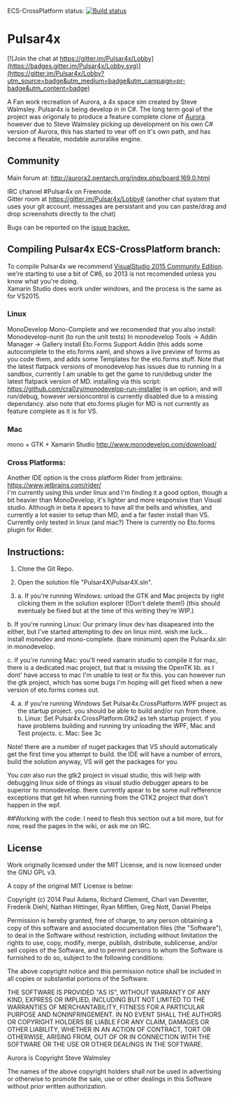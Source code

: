 ECS-CrossPlatform status: [![Build status](https://ci.appveyor.com/api/projects/status/owpp4y7ruyn0skm1/branch/ECS-CrossPlatform?svg=true)](https://ci.appveyor.com/project/intercross21/pulsar4x/branch/ECS-CrossPlatform)
# Pulsar4x

[![Join the chat at https://gitter.im/Pulsar4x/Lobby](https://badges.gitter.im/Pulsar4x/Lobby.svg)](https://gitter.im/Pulsar4x/Lobby?utm_source=badge&utm_medium=badge&utm_campaign=pr-badge&utm_content=badge)

A Fan work recreation of Aurora, a 4x space sim created by Steve Walmsley. Pulsar4x is being develop in in C#. The long term goal of the project was origonaly to produce a feature complete clone of [Aurora](http://aurora2.pentarch.org/index.php).
however due to Steve Walmsley picking up development on his own C# version of Aurora, this has started to vear off on it's own path, and has become a flexable, modable auroralike engine.

## Community

Main forum at: http://aurora2.pentarch.org/index.php/board,169.0.html

IRC channel #Pulsar4x on Freenode.  
Gitter room at https://gitter.im/Pulsar4x/Lobby# (another chat system that uses your git account. messages are persistant and you can paste/drag and drop screenshots directly to the chat)  

Bugs can be reported on the [issue tracker.](https://github.com/Pulsar4xDevs/Pulsar4x/issues)

## Compiling Pulsar4x ECS-CrossPlatform branch:

To compile Pulsar4x we recommend [VisualStudio 2015 Community Edition](https://www.visualstudio.com/downloads/download-visual-studio-vs). we're starting to use a bit of C#6, so 2013 is not recomended unless you know what you're doing.  
Xamarin Studio does work under windows, and the process is the same as for VS2015.

### Linux
MonoDevelop
Mono-Complete
and we recomended that you also install:
Monodevelop-nunit (to run the unit tests)
In monodevelop Tools -> Addin Manager -> Gallery
install Eto.Forms Support Addin (this adds some autocomplete to the eto.forms xaml, and shows a live preview of forms as you code them, and adds some Templates for the eto.forms stuff.
Note that the latest flatpack versions of monodevelop has issues due to running in a sandbox, currently I am unable to get the game to run/debug under the latest flatpack version of MD.
installing via this script: https://github.com/cra0zy/monodevelop-run-installer
is an option, and will run/debug, however versioncontrol is currently disabled due to a missing dependancy.
also note that eto.forms plugin for MD is not currently as feature complete as it is for VS.


### Mac
mono + GTK + Xamarin Studio
http://www.monodevelop.com/download/


### Cross Platforms:
Another IDE option is the cross platform Rider from jetbrains: https://www.jetbrains.com/rider/  
I'm currently using this under linux and I'm finding it a good option, though a bit heavier than MonoDevelop, it's lighter and more responsive than Visual studio. Although in beta it apears to have all the bells and whistles, and currently a lot easier to setup than MD, and a far faster install than VS.
Currently only tested in linux (and mac?)
There is currently no Eto.forms plugin for Rider.

## Instructions:

1. Clone the Git Repo.

2. Open the solution file "Pulsar4X\Pulsar4X.sln".

3. a. If you're running Windows: unload the GTK and Mac projects by right clicking them in the solution explorer (!Don't delete them!) (this should eventualy  be fixed but at the time of this writing they're WIP.)

 b. If you're running Linux: Our primary linux dev has disapeared into the either, but I've started attempting to dev on linux mint. wish me luck...  
install monodev and mono-complete. (bare minimum)
open the Pulsar4x.sln in monodevelop.  

 c. If you're running Mac: you'll need xamarin studio to compile it for mac, there is a dedicated mac project, but that is missing the OpenTK lib. as I dont' have access to mac I'm unable to test or fix this. you can however run the gtk project, which has some bugs I'm hoping will get fixed when a new version of eto.forms comes out.

4. a. if you're running Windows Set Pulsar4x.CrossPlatform.WPF project as the startup project. you should be able to build and/or run from there.   
 b. Linux: Set Pulsar4x.CrossPlatform.Gtk2 as teh startup project. if you have problems building and running try unloading the WPF, Mac and Test projects.
 c. Mac:  See 3c

Note! there are a number of nuget packages that VS should automaticaly get the first time you attempt to build.
the IDE will have a number of errors, build the solution anyway, VS will get the packages for you.

You *can* also run the gtk2 project in visual studio, this will help with debugging linux side of things as visual studio debugger apears to be superior to monodevelop. there currently apear to be some null refference exceptions that get hit when running from the GTK2 project that don't happen in the wpf.

##Working with the code:
I need to flesh this section out a bit more, but for now, read the pages in the wiki, or ask me on IRC.

## License
Work originally licensed under the MIT License, and is now licensed under the GNU GPL v3.

A copy of the original MIT License is below:

Copyright (c) 2014 Paul Adams, Richard Clement, Charl van Deventer, Frederik Diehl, Nathan Hittinger, Ryan Mifflen, Greg Nott, Daniel Phelps

Permission is hereby granted, free of charge, to any person obtaining a copy
of this software and associated documentation files (the "Software"), to deal
in the Software without restriction, including without limitation the rights
to use, copy, modify, merge, publish, distribute, sublicense, and/or sell
copies of the Software, and to permit persons to whom the Software is
furnished to do so, subject to the following conditions:

The above copyright notice and this permission notice shall be included in
all copies or substantial portions of the Software.

THE SOFTWARE IS PROVIDED "AS IS", WITHOUT WARRANTY OF ANY KIND, EXPRESS OR
IMPLIED, INCLUDING BUT NOT LIMITED TO THE WARRANTIES OF MERCHANTABILITY,
FITNESS FOR A PARTICULAR PURPOSE AND NONINFRINGEMENT. IN NO EVENT SHALL THE
AUTHORS OR COPYRIGHT HOLDERS BE LIABLE FOR ANY CLAIM, DAMAGES OR OTHER
LIABILITY, WHETHER IN AN ACTION OF CONTRACT, TORT OR OTHERWISE, ARISING FROM,
OUT OF OR IN CONNECTION WITH THE SOFTWARE OR THE USE OR OTHER DEALINGS IN
THE SOFTWARE.

Aurora is Copyright Steve Walmsley

The names of the above copyright holders shall not be used in advertising or otherwise to promote the sale, use or other dealings in this Software without prior written authorization.
